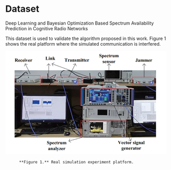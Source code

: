 # Dataset
Deep Learning and Bayesian Optimization Based Spectrum Availability Prediction in Cognitive Radio Networks

This dataset is used to validate the algorithm proposed in this work. Figure 1 shows the real platform where the simulated communication is interfered.

![](https://github.com/pgl1234/spectrum-data/blob/main/Images/platform.png)

          **Figure 1.** Real simulation experiment platform.
